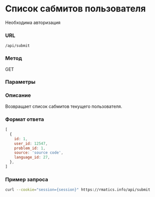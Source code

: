 # Список сабмитов пользователя
Необходима авторизация

### URL 
`/api/submit`

### Метод
GET

### Параметры

### Описание
Возвращает список сабмитов текущего пользователя.

### Формат ответа
```js
[
  {
    id: 1,
    user_id: 12547,
    problem_id: 1,
    source: 'source code',
    language_id: 27,
  },
]
```

### Пример запроса
```sh
curl --cookie="session={session}" https://rmatics.info/api/submit
```
